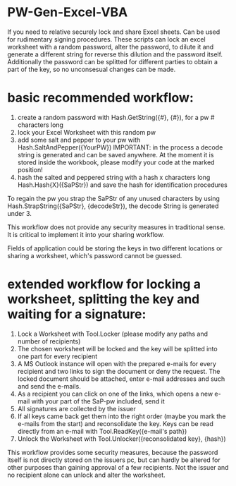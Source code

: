 PW-Gen-Excel-VBA
================

If you need to relative securely lock and share Excel sheets. Can be used for rudimentary signing procedures.
These scripts can lock an excel worksheet with a random password, alter the password, to dilute it and generate a different string for reverse this dilution and the password itself.
Additionally the password can be splitted for different parties to obtain a part of the key, so no unconsesual changes can be made.

basic recommended workflow:
===============
  1. create a random password with Hash.GetString({#}, {#}), for a pw # characters long
  2. lock your Excel Worksheet with this random pw
  3. add some salt and pepper to your pw with Hash.SaltAndPepper({YourPW}) IMPORTANT: in the process a decode string is generated and can be saved anywhere. At the moment it is stored inside the workbook, please modify your code at the marked position!
  4. hash the salted and peppered string with a hash x characters long Hash.Hash{X}({SaPStr}) and save the hash for identification procedures

To regain the pw you strap the SaPStr of any unused characters by using Hash.StrapString({SaPStr}, {decodeStr}), the decode String is generated under 3.

This workflow does not provide any security measures in traditional sense. It is critical to implement it into your sharing workflow.

Fields of application could be storing the keys in two different locations or sharing a worksheet, which's password cannot be guessed.

extended workflow for locking a worksheet, splitting the key and waiting for a signature:
================
  1. Lock a Worksheet with Tool.Locker (please modify any paths and number of recipients)
  2. The chosen worksheet will be locked and the key will be splitted into one part for every recipient
  3. A MS Outlook instance will open with the prepared e-mails for every recipient and two links to sign the document or deny the request. The locked document should be attached, enter e-mail addresses and such and send the e-mails.
  4. As a recipient you can click on one of the links, which opens a new e-mail with your part of the SaP-pw included, send it
  5. All signatures are collected by the issuer
  6. If all keys came back get them into the right order (maybe you mark the e-mails from the start) and reconsolidate the key. Keys can be read directly from an e-mail with Tool.ReadKey({e-mail's path})
  7. Unlock the Worksheet with Tool.Unlocker({reconsolidated key}, {hash})

This workflow provides some security measures, because the password itself is not directly stored on the issuers pc, but can hardly be altered for other purposes than gaining approval of a few recipients. Not the issuer and no recipient alone can unlock and alter the worksheet.
